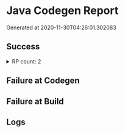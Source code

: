 # Java Codegen Report
Generated at 2020-11-30T04:26:01.302083
## Success
<details>
<summary>RP count: 2</summary>

- EnterpriseKnowledgeGraph
- addons
</details>

## Failure at Codegen

## Failure at Build

## Logs